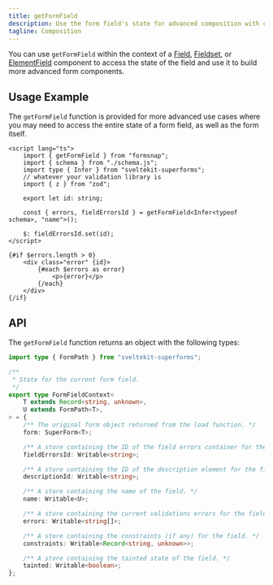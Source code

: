 ```yaml
---
title: getFormField
description: Use the form field's state for advanced composition with custom form components.
tagline: Composition
---
```


You can use `getFormField` within the context of a [Field](/docs/components/field), [Fieldset](/docs/components/fieldset), or [ElementField](/docs/components/element-field) component to access the state of the field and use it to build more advanced form components.

## Usage Example

The `getFormField` function is provided for more advanced use cases where you may need to access the entire state of a form field, as well as the form itself.

```svelte title="CustomFieldErrors.svelte"
<script lang="ts">
	import { getFormField } from "formsnap";
	import { schema } from "./schema.js";
	import type { Infer } from "sveltekit-superforms";
	// whatever your validation library is
	import { z } from "zod";

	export let id: string;

	const { errors, fieldErrorsId } = getFormField<Infer<typeof schema>, "name">();

	$: fieldErrorsId.set(id);
</script>

{#if $errors.length > 0}
	<div class="error" {id}>
		{#each $errors as error}
			<p>{error}</p>
		{/each}
	</div>
{/if}
```

## API

The `getFormField` function returns an object with the following types:

```ts
import type { FormPath } from "sveltekit-superforms";

/**
 * State for the current form field.
 */
export type FormFieldContext<
	T extends Record<string, unknown>,
	U extends FormPath<T>,
> = {
	/** The original form object returned from the load function. */
	form: SuperForm<T>;

	/** A store containing the ID of the field errors container for the field. */
	fieldErrorsId: Writable<string>;

	/** A store containing the ID of the description element for the field. */
	descriptionId: Writable<string>;

	/** A store containing the name of the field. */
	name: Writable<U>;

	/** A store containing the current validations errors for the field. */
	errors: Writable<string[]>;

	/** A store containing the constraints (if any) for the field. */
	constraints: Writable<Record<string, unknown>>;

	/** A store containing the tainted state of the field. */
	tainted: Writable<boolean>;
};
```

